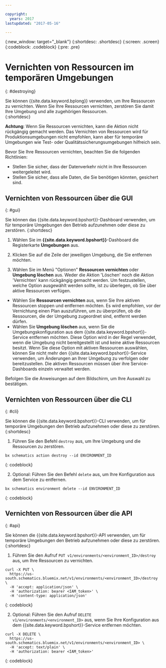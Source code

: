 ```yaml
---

copyright:
  years: 2017
lastupdated: "2017-05-16"

---
```

{:new_window: target="_blank"}
{:shortdesc: .shortdesc}
{:screen: .screen}
{:codeblock: .codeblock}
{:pre: .pre}

# Vernichten von Ressourcen im temporären Umgebungen
{: #destroying}

Sie können {{site.data.keyword.bplong}} verwenden, um Ihre Ressourcen zu vernichten. Wenn Sie Ihre Ressourcen vernichten, zerstören Sie damit Ihre Umgebung und alle zugehörigen Ressourcen.  
{:shortdesc}

**Achtung**: Wenn Sie Ressourcen vernichten, kann die Aktion nicht rückgängig gemacht werden. Das Vernichten von Ressourcen wird für Produktionsumgebungen nicht empfohlen, kann aber für temporäre Umgebungen wie Test- oder Qualitätssicherungsumgebungen hilfreich sein.

Bevor Sie Ihre Ressourcen vernichten, beachten Sie die folgenden Richtlinien: 
* Stellen Sie sicher, dass der Datenverkehr nicht in Ihre Ressourcen weitergeleitet wird.
* Stellen Sie sicher, dass alle Daten, die Sie benötigen könnten, gesichert sind. 


## Vernichten von Ressourcen über die GUI
{: #gui}

Sie können das {{site.data.keyword.bpshort}}-Dashboard verwenden, um für temporäre Umgebungen den Betrieb aufzunehmen oder diese zu zerstören.
{:shortdesc}

1. Wählen Sie im **{{site.data.keyword.bpshort}}**-Dashboard die Registerkarte **Umgebungen** aus.

2. Klicken Sie auf die Zeile der jeweiligen Umgebung, die Sie entfernen möchten. 

3. Wählen Sie im Menü "Optionen" **Ressourcen vernichten** oder **Umgebung löschen** aus. Weder die Aktion 'Löschen' noch die Aktion 'Vernichten' kann rückgängig gemacht werden. Um festzustellen, welche Option ausgewählt werden sollte, ist zu überlegen, ob Sie über aktive Ressourcen verfügen.
  * Wählen Sie **Ressourcen vernichten** aus, wenn Sie Ihre aktiven Ressourcen stoppen und entfernen möchten. Es wird empfohlen, vor der Vernichtung einen Plan auszuführen, um zu überprüfen, ob die Ressourcen, die der Umgebung zugeordnet sind, entfernt werden dürfen.
  * Wählen Sie **Umgebung löschen** aus, wenn Sie die Umgebungskonfiguration aus dem {{site.data.keyword.bpshort}}-Service entfernen möchten. Diese Option wird in der Regel verwendet, wenn die Umgebung nicht bereitgestellt ist und keine aktive Ressourcen besitzt. Wenn Sie diese Option mit aktiven Ressourcen auswählen, können Sie nicht mehr den {{site.data.keyword.bpshort}}-Service verwenden, um Änderungen an Ihrer Umgebung zu verfolgen oder bereitzustellen. Die aktiven Ressourcen müssen über ihre Service-Dashboards einzeln verwaltet werden.
  
  Befolgen Sie die Anweisungen auf dem Bildschirm, um Ihre Auswahl zu bestätigen. 


## Vernichten von Ressourcen über die CLI
{: #cli}

Sie können die {{site.data.keyword.bpshort}}-CLI verwenden, um für temporäre Umgebungen den Betrieb aufzunehmen oder diese zu zerstören.
{:shortdesc}

1. Führen Sie den Befehl `destroy` aus, um Ihre Umgebung und die Ressourcen zu zerstören.

  ```
  bx schematics action destroy --id ENVIRONMENT_ID
  ```
  {: codeblock}
  
2. Optional: Führen Sie den Befehl `delete` aus, um Ihre Konfiguration aus dem Service zu entfernen.

  ```
  bx schematics environment delete --id ENVIRONMENT_ID
  ```
  {: codeblock}


## Vernichten von Ressourcen über die API
{: #api}

Sie können die {{site.data.keyword.bpshort}}-API verwenden, um für temporäre Umgebungen den Betrieb aufzunehmen oder diese zu zerstören.
{:shortdesc}

1. Führen Sie den Aufruf `PUT v1/environments/<environment_ID>/destroy` aus, um Ihre Ressourcen zu vernichten.

  ```
  curl -X PUT \
    https://us-south.schematics.bluemix.net/v1/environments/<environment_ID>/destroy \
    -H 'accept: application/json' \
    -H 'authorization: bearer <IAM_token>' \
    -H 'content-type: application/json'
  ```
  {: codeblock}

2. Optional: Führen Sie den Aufruf `DELETE v1/environments/<environment_ID>` aus, wenn Sie Ihre Konfiguration aus dem {{site.data.keyword.bpshort}}-Service entfernen möchten.

  ```
  curl -X DELETE \
    https://us-south.schematics.bluemix.net/v1/environments/<environment_ID> \
    -H 'accept: text/plain' \
    -H 'authorization: bearer <IAM_token>'
  ```
  {: codeblock}
